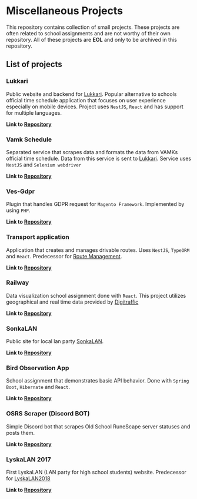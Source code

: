 # Miscellaneous Projects
This repository contains collection of small projects. These projects
are often related to school assignments and are not worthy of their own repository.
All of these projects are **EOL** and only to be archived in this repository.

## List of projects

### Lukkari
Public website and backend for [Lukkari](https://lukkari.jessebatman.fi).
Popular alternative to schools official time schedule application that focuses
on user experience especially on mobile devices.
Project uses `NestJS`, `React` and has support for multiple languages.

**Link to [Repository](./lukkari)**

### Vamk Schedule
Separated service that scrapes data and formats the data from VAMKs official time schedule.
Data from this service is sent to [Lukkari](./lukkari). Service uses `NestJS` and `Selenium webdriver`

**Link to [Repository](./vamk-schedule)**

### Ves-Gdpr
Plugin that handles GDPR request for `Magento Framework`. Implemented by using `PHP`.

**Link to [Repository](./ves-gdpr)** 

### Transport application
Application that creates and manages drivable routes. Uses `NestJS`, `TypeORM` and `React`.
Predecessor for [Route Management](https://github.com/Morabotti/route-management). 

**Link to [Repository](./transport-app)** 

### Railway
Data visualization school assignment done with `React`. This project utilizes
geographical and real time data provided by [Digitraffic](https://www.digitraffic.fi)

**Link to [Repository](./railway)**

### SonkaLAN
Public site for local lan party [SonkaLAN](http://sonkalan.fi/).

**Link to [Repository](./sonkalan)**

### Bird Observation App
School assignment that demonstrates basic API behavior. Done with `Spring Boot`, `Hibernate` and `React`.

**Link to [Repository](./bird-observation-app)**

### OSRS Scraper (Discord BOT)
Simple Discord bot that scrapes Old School RuneScape server statuses and posts them.

**Link to [Repository](./osrs-server-scraper)**

### LyskaLAN 2017
First LyskaLAN (LAN party for high school students) website. Predecessor for [LyskaLAN2018](https://github.com/Morabotti/LYSKALAN2018)

**Link to [Repository](./lyskalan2017)**